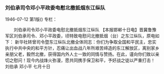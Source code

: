 ### 刘伯承司令邓小平政委电慰北撤抵烟东江纵队

1946-07-12
第1版()
专栏：

　　刘伯承司令邓小平政委电慰北撤抵烟东江纵队
    【本报邯郸十日电】晋冀鲁豫军区刘伯承司令、邓小平政委，顷特致电慰问北撤抵烟（台）之东江纵队，原电如下：
    新华社转曾司令暨东江纵队北撤全体同志：你们为争取全国和平民主，忠实执行中共中央的和平方针，忍痛让出血战八年所艰苦缔造的东江解放区，离别家乡亲朋父老，毅然北撤，获得国内外人士一致的同情与赞扬。在此，谨向你们致以亲切之慰问！现今内战烽火弥漫，愿共同携手保卫和平，予好战之徒以严重打击！
                                    刘伯承  邓小平  七月十日 
